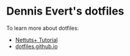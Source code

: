 Dennis Evert's dotfiles
========

To learn more about dotfiles:

* [Nettuts+ Tutorial](http://net.tutsplus.com/tutorials/tools-and-tips/setting-up-a-mac-dev-machine-from-zero-to-hero-with-dotfiles/)
* [dotfiles.github.io](http://dotfiles.github.io/)
